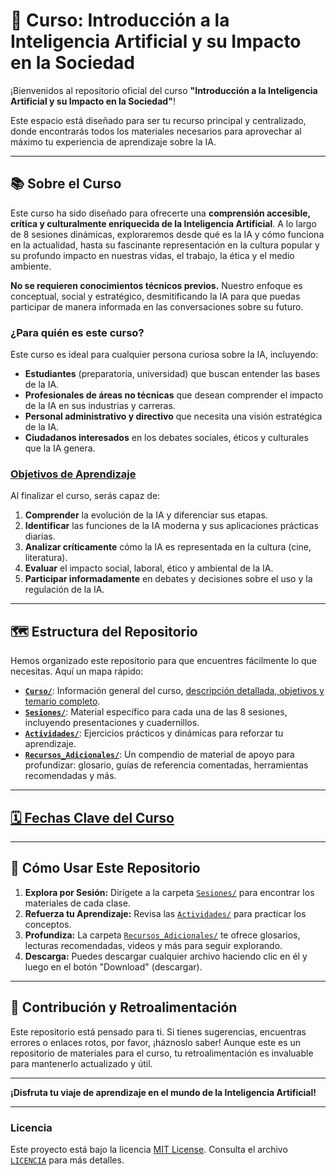# 🤖 Curso: Introducción a la Inteligencia Artificial y su Impacto en la Sociedad

¡Bienvenidos al repositorio oficial del curso **"Introducción a la Inteligencia Artificial y su Impacto en la Sociedad"**!

Este espacio está diseñado para ser tu recurso principal y centralizado, donde encontrarás todos los materiales necesarios para aprovechar al máximo tu experiencia de aprendizaje sobre la IA.

---

## 📚 Sobre el Curso

Este curso ha sido diseñado para ofrecerte una **comprensión accesible, crítica y culturalmente enriquecida de la Inteligencia Artificial**. A lo largo de 8 sesiones dinámicas, exploraremos desde qué es la IA y cómo funciona en la actualidad, hasta su fascinante representación en la cultura popular y su profundo impacto en nuestras vidas, el trabajo, la ética y el medio ambiente.

**No se requieren conocimientos técnicos previos.** Nuestro enfoque es conceptual, social y estratégico, desmitificando la IA para que puedas participar de manera informada en las conversaciones sobre su futuro.

### **¿Para quién es este curso?**

Este curso es ideal para cualquier persona curiosa sobre la IA, incluyendo:

* **Estudiantes** (preparatoria, universidad) que buscan entender las bases de la IA.
* **Profesionales de áreas no técnicas** que desean comprender el impacto de la IA en sus industrias y carreras.
* **Personal administrativo y directivo** que necesita una visión estratégica de la IA.
* **Ciudadanos interesados** en los debates sociales, éticos y culturales que la IA genera.

### **[Objetivos de Aprendizaje](./Curso/objetivos_de_aprendizaje)**

Al finalizar el curso, serás capaz de:

1.  **Comprender** la evolución de la IA y diferenciar sus etapas.
2.  **Identificar** las funciones de la IA moderna y sus aplicaciones prácticas diarias.
3.  **Analizar críticamente** cómo la IA es representada en la cultura (cine, literatura).
4.  **Evaluar** el impacto social, laboral, ético y ambiental de la IA.
5.  **Participar informadamente** en debates y decisiones sobre el uso y la regulación de la IA.

---

## 🗺️ Estructura del Repositorio

Hemos organizado este repositorio para que encuentres fácilmente lo que necesitas. Aquí un mapa rápido:

* **[`Curso/`](./Curso/)**: Información general del curso, [descripción detallada, objetivos y temario completo](./Curso/descripcion).
* **[`Sesiones/`](./Sesiones/)**: Material específico para cada una de las 8 sesiones, incluyendo presentaciones y cuadernillos.
* **[`Actividades/`](./Actividades/)**: Ejercicios prácticos y dinámicas para reforzar tu aprendizaje.
* **[`Recursos_Adicionales/`](./Recursos/)**: Un compendio de material de apoyo para profundizar: glosario, guías de referencia comentadas, herramientas recomendadas y más.

---

## [🗓️ Fechas Clave del Curso](./Curso/fechas)

---

## 🚀 Cómo Usar Este Repositorio

1.  **Explora por Sesión:** Dirígete a la carpeta [`Sesiones/`](./Sesiones/) para encontrar los materiales de cada clase.
2.  **Refuerza tu Aprendizaje:** Revisa las [`Actividades/`](./Actividades/) para practicar los conceptos.
3.  **Profundiza:** La carpeta [`Recursos_Adicionales/`](./Recursos/) te ofrece glosarios, lecturas recomendadas, videos y más para seguir explorando.
4.  **Descarga:** Puedes descargar cualquier archivo haciendo clic en él y luego en el botón "Download" (descargar).

---

## 🤝 Contribución y Retroalimentación

Este repositorio está pensado para ti. Si tienes sugerencias, encuentras errores o enlaces rotos, por favor, ¡háznoslo saber! Aunque este es un repositorio de materiales para el curso, tu retroalimentación es invaluable para mantenerlo actualizado y útil.

---

**¡Disfruta tu viaje de aprendizaje en el mundo de la Inteligencia Artificial!**

---

### **Licencia**

Este proyecto está bajo la licencia [MIT License](https://creativecommons.org/licenses/by-nc-sa/4.0/deed.es). Consulta el archivo [`LICENCIA`](./LICENCIA) para más detalles.
